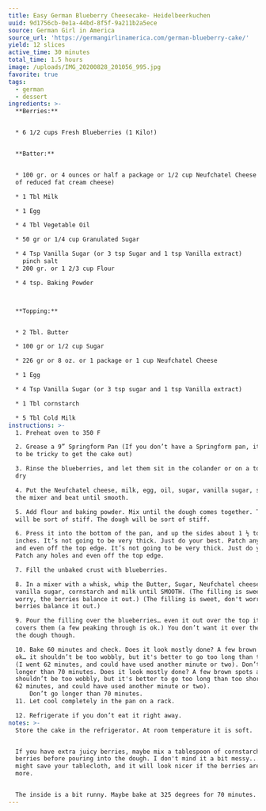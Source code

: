 ```yaml
---
title: Easy German Blueberry Cheesecake- Heidelbeerkuchen
uuid: 9d1756cb-0e1a-44bd-8f5f-9a211b2a5ece
source: German Girl in America
source_url: 'https://germangirlinamerica.com/german-blueberry-cake/'
yield: 12 slices
active_time: 30 minutes
total_time: 1.5 hours
image: /uploads/IMG_20200828_201056_995.jpg
favorite: true
tags:
  - german
  - dessert
ingredients: >-
  **Berries:** 


  * 6 1/2 cups Fresh Blueberries (1 Kilo!) 


  **Batter:**


  * 100 gr. or 4 ounces or half a package or 1/2 cup Neufchatel Cheese (a type
  of reduced fat cream cheese)

  * 1 Tbl Milk

  * 1 Egg

  * 4 Tbl Vegetable Oil

  * 50 gr or 1/4 cup Granulated Sugar

  * 4 Tsp Vanilla Sugar (or 3 tsp Sugar and 1 tsp Vanilla extract)
    pinch salt
  * 200 gr. or 1 2/3 cup Flour

  * 4 tsp. Baking Powder



  **Topping:**


  * 2 Tbl. Butter

  * 100 gr or 1/2 cup Sugar

  * 226 gr or 8 oz. or 1 package or 1 cup Neufchatel Cheese

  * 1 Egg

  * 4 Tsp Vanilla Sugar (or 3 tsp sugar and 1 tsp Vanilla extract)

  * 1 Tbl cornstarch

  * 5 Tbl Cold Milk
instructions: >-
  1. Preheat oven to 350 F

  2. Grease a 9” Springform Pan (If you don’t have a Springform pan, it’s going
  to be tricky to get the cake out)

  3. Rinse the blueberries, and let them sit in the colander or on a towel to
  dry

  4. Put the Neufchatel cheese, milk, egg, oil, sugar, vanilla sugar, salt into
  the mixer and beat until smooth.

  5. Add flour and baking powder. Mix until the dough comes together. The dough
  will be sort of stiff. The dough will be sort of stiff.

  6. Press it into the bottom of the pan, and up the sides about 1 ½ to 2
  inches. It’s not going to be very thick. Just do your best. Patch any holes
  and even off the top edge. It’s not going to be very thick. Just do your best.
  Patch any holes and even off the top edge.

  7. Fill the unbaked crust with blueberries.

  8. In a mixer with a whisk, whip the Butter, Sugar, Neufchatel cheese, egg,
  vanilla sugar, cornstarch and milk until SMOOTH. (The filling is sweet, don't
  worry, the berries balance it out.) (The filling is sweet, don't worry, the
  berries balance it out.)

  9. Pour the filling over the blueberries… even it out over the top it mostly
  covers them (a few peaking through is ok.) You don’t want it over the edge of
  the dough though.

  10. Bake 60 minutes and check. Does it look mostly done? A few brown spots are
  ok… it shouldn’t be too wobbly, but it's better to go too long than too short
  (I went 62 minutes, and could have used another minute or two). Don’t go
  longer than 70 minutes. Does it look mostly done? A few brown spots are ok… it
  shouldn’t be too wobbly, but it's better to go too long than too short (I went
  62 minutes, and could have used another minute or two).
      Don’t go longer than 70 minutes.
  11. Let cool completely in the pan on a rack. 

  12. Refrigerate if you don’t eat it right away.
notes: >-
  Store the cake in the refrigerator. At room temperature it is soft.


  If you have extra juicy berries, maybe mix a tablespoon of cornstarch into the
  berries before pouring into the dough. I don't mind it a bit messy... but it
  might save your tablecloth, and it will look nicer if the berries are set
  more.


  The inside is a bit runny. Maybe bake at 325 degrees for 70 minutes.
---
```


